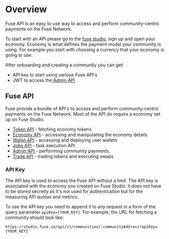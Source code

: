 # Overview

Fuse API is an easy to use way to access and perform community-centric payments on the Fuse Network.

To start with an API please go to the [fuse studio](https://studio.fuse.io), sign up and open your economy. Economy is what defines the payment model your community is using. For example you start with choosing a currency that your economy is going to use.

After onboarding and creating a community you can get:

* API key to start using various Fuse API's
* JWT to access the[ Admin API](admin-api.md)

## Fuse API

Fuse provide a bundle of API's to access and perform community-centric payments on the Fuse Network. Most of the API do require a economy set up on Fuse Studio.

* [Token API](token-api.md) - fetching economy tokens
* [Economy API](economy-api.md) - accessing and manipulating the economy details
* [Wallet API](wallet-api.md) - accessing and deploying user wallets
* [Jobs API](jobs-api.md) - task execution API
* [Admin API ](jobs-api.md)- performing community payments.
* [Trade API](trade-api.md) - trading tokens and executing swaps

### API Key

The API key is used to access the Fuse API without a limit. The API key is associated with the economy you created on Fuse Studio. it does not have to be stored secretly as it's not used for authentication but for the measuring API quotas and metrics.&#x20;

To use the API key you need to append it to any request in a form of the query parameter `apiKey={YOUR_KEY}`.  For example, the URL for fetching a community should look like:

`https://studio.fuse.io/api/v1/communities/:communityAddress?apiKey={YOUR_KEY}`



